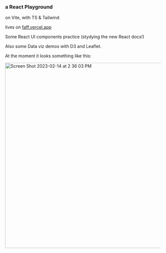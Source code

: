 ### a React Playground

on Vite, with TS & Tailwind 

lives on [faff.vercel.app](https://faff.vercel.app/)

Some React UI components practice (stydying the new React docs!)

Also some Data viz demos with D3 and Leaflet.

At the moment it looks something like this:

[<img width="600" alt="Screen Shot 2023-02-14 at 2 36 03 PM" src="https://user-images.githubusercontent.com/50080618/218839375-51640177-264b-435f-bead-1219e6800636.png">](https://faff.vercel.app/)
